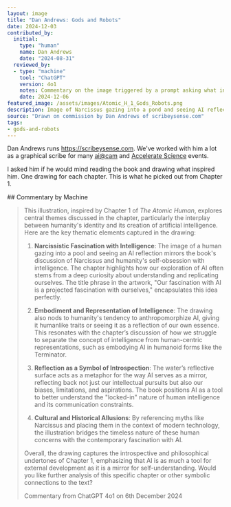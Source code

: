 ```yaml
---
layout: image
title: "Dan Andrews: Gods and Robots"
date: 2024-12-03
contributed_by:
  initial:
    type: "human"
    name: Dan Andrews
    date: "2024-08-31"
  reviewed_by:
  - type: "machine"
    tool: "ChatGPT"
    version: 4o1
    notes: Commentary on the image triggered by a prompt asking what inspired the drawing and what it shows.
    date: 2024-12-06
featured_image: /assets/images/Atomic_H_1_Gods_Robots.png
description: Image of Narcissus gazing into a pond and seeing AI reflect back.
source: "Drawn on commission by Dan Andrews of scribeysense.com"
tags:
- gods-and-robots
---
```


Dan Andrews runs <https://scribeysense.com>. We've worked with him a lot as a graphical scribe for many [ai@cam](https://ai.cam.ac.uk) and [Accelerate Science](https://science.ai.cam.ac.uk) events. 

I asked him if he would mind reading the book and drawing what inspired him. One drawing for each chapter. This is what he picked out from Chapter 1.

<div class="machine-commentary" markdown="1">
## Commentary by Machine

> This illustration, inspired by Chapter 1 of *The Atomic Human*, explores central themes discussed in the chapter, particularly the interplay between humanity's identity and its creation of artificial intelligence. Here are the key thematic elements captured in the drawing:
>
> 1. **Narcissistic Fascination with Intelligence**: The image of a human gazing into a pool and seeing an AI reflection mirrors the book's discussion of Narcissus and humanity's self-obsession with intelligence. The chapter highlights how our exploration of AI often stems from a deep curiosity about understanding and replicating ourselves. The title phrase in the artwork, "Our fascination with AI is a projected fascination with ourselves," encapsulates this idea perfectly.
>
> 2. **Embodiment and Representation of Intelligence**: The drawing also nods to humanity's tendency to anthropomorphize AI, giving it humanlike traits or seeing it as a reflection of our own essence. This resonates with the chapter’s discussion of how we struggle to separate the concept of intelligence from human-centric representations, such as embodying AI in humanoid forms like the Terminator.
>
> 3. **Reflection as a Symbol of Introspection**: The water’s reflective surface acts as a metaphor for the way AI serves as a mirror, reflecting back not just our intellectual pursuits but also our biases, limitations, and aspirations. The book positions AI as a tool to better understand the "locked-in" nature of human intelligence and its communication constraints.
>
> 4. **Cultural and Historical Allusions**: By referencing myths like Narcissus and placing them in the context of modern technology, the illustration bridges the timeless nature of these human concerns with the contemporary fascination with AI.
> 
> Overall, the drawing captures the introspective and philosophical undertones of Chapter 1, emphasizing that AI is as much a tool for external development as it is a mirror for self-understanding. Would you like further analysis of this specific chapter or other symbolic connections to the text?
>
> Commentary from ChatGPT 4o1 on 6th December 2024
</div>
